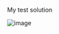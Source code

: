 My test solution

![image](https://user-images.githubusercontent.com/89091098/187144625-c7d0f2a2-f380-4fc0-8a61-bb3a7395447f.png)

